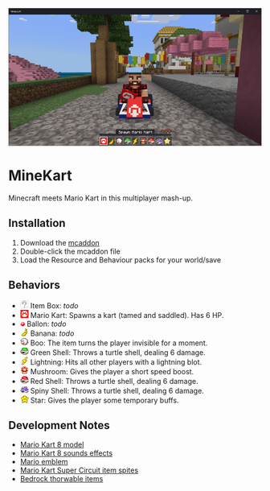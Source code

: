 ![MineKart](/MineKart.png)

# MineKart
Minecraft meets Mario Kart in this multiplayer mash-up.

## Installation
1. Download the [mcaddon](https://github.com/kirbycope/MineKart/raw/main/MineKart.mcaddon)
1. Double-click the mcaddon file
1. Load the Resource and Behaviour packs for your world/save

## Behaviors
 - ![Block](/item-box.gif) Item Box: _todo_
 - ![Entity](/development_resource_packs/MineKart/textures/items/mario_kart_spawn_egg.png) Mario Kart: Spawns a kart (tamed and saddled). Has 6 HP.
 - ![Item](/development_resource_packs/MineKart/textures/items/ballon.png) Ballon: _todo_
 - ![Item](/development_resource_packs/MineKart/textures/items/banana.png) Banana: _todo_
 - ![Item](/development_resource_packs/MineKart/textures/items/boo.png) Boo: The item turns the player invisible for a moment.
 - ![Item](/development_resource_packs/MineKart/textures/items/green_shell.png) Green Shell: Throws a turtle shell, dealing 6 damage.
 - ![Item](/development_resource_packs/MineKart/textures/items/lightning.png) Lightning: Hits all other players with a lightning blot.
 - ![Item](/development_resource_packs/MineKart/textures/items/mushroom.png) Mushroom: Gives the player a short speed boost.
 - ![Item](/development_resource_packs/MineKart/textures/items/red_shell.png) Red Shell: Throws a turtle shell, dealing 6 damage.
 - ![Item](/development_resource_packs/MineKart/textures/items/spiny_shell.png) Spiny Shell: Throws a turtle shell, dealing 6 damage.
 - ![Item](/development_resource_packs/MineKart/textures/items/star.png) Star: Gives the player some temporary buffs.
 
 ## Development Notes
 - [Mario Kart 8 model](https://sketchfab.com/3d-models/mario-kart-9ebfca0ce8f9486f8baf7deb75826f18)
 - [Mario Kart 8 sounds effects](https://soundeffects.fandom.com/wiki/Mario_Kart_8)
 - [Mario emblem](https://en.wikipedia.org/wiki/File:Mario_emblem.svg)
 - [Mario Kart Super Circuit item spites](https://www.spriters-resource.com/game_boy_advance/mariokartsupercircuit/sheet/5478/)
 - [Bedrock thorwable items](https://wiki.bedrock.dev/items/throwable.html#stable-method)
